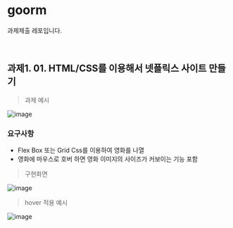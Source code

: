 # goorm
과제제출 레포입니다.

<br>

## 과제1. 01. HTML/CSS를 이용해서 넷플릭스 사이트 만들기

> 과제 예시

![image](https://github.com/khv9786/goorm/assets/96505736/6ffc3ab1-f542-4e06-96cd-2c83263807ee)

### 요구사항
- Flex Box 또는 Grid Css를 이용하여 영화를 나열
- 영화에 마우스로 호버 하면 영화 이미지의 사이즈가 커보이는 기능 포함

> 구현화면 

![image](https://github.com/khv9786/goorm/assets/96505736/b96a26fc-9faf-4e1d-b7ce-05ad89903dfa)

> hover 적용 예시

![image](https://github.com/khv9786/goorm/assets/96505736/6016bcc1-c31f-467c-9794-ce2a09e45fe4)






